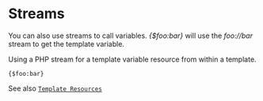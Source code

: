 # Streams

You can also use streams to call variables. *{$foo:bar}* will use the
*foo://bar* stream to get the template variable.

Using a PHP stream for a template variable resource from within a
template.

```smarty
{$foo:bar}
```

See also [`Template Resources`](../resources.md)
